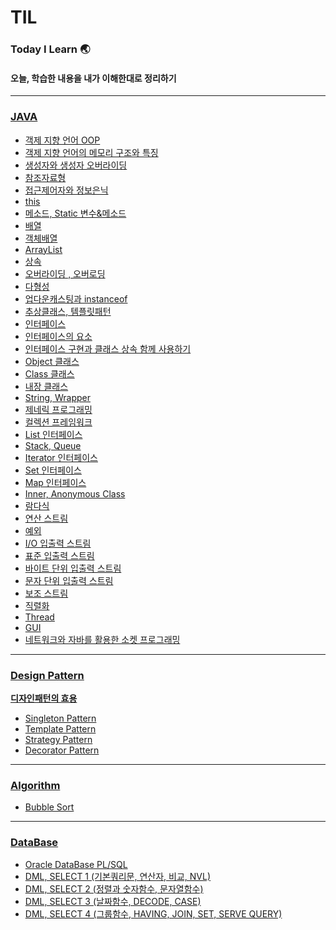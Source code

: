 # TIL
### Today I Learn 🌏
#### 오늘, 학습한 내용을 내가 이해한대로 정리하기
--------------   

### [JAVA](https://github.com/6161990/TIL/tree/main/Java/README.md)   
* [객제 지향 언어 OOP](https://github.com/6161990/TIL/blob/main/Java/Object-Oriented%20Programming(OOP).md)
* [객제 지향 언어의 메모리 구조와 특징](https://github.com/6161990/TIL/blob/main/Java/OOP%20Memory.md)
* [생성자와 생성자 오버라이딩](https://github.com/6161990/TIL/blob/main/Java/Constructor(Overroding).md)
* [참조자료형](https://github.com/6161990/TIL/blob/main/Java/Reference.md)
* [접근제어자와 정보은닉](https://github.com/6161990/TIL/blob/main/Java/Information%20Hiding.md)
* [this](https://github.com/6161990/TIL/blob/main/Java/This.md)
* [메소드, Static 변수&메소드](https://github.com/6161990/TIL/blob/main/Java/Static.md)
* [배열](https://github.com/6161990/TIL/blob/main/Java/Array.md)
* [객체배열](https://github.com/6161990/TIL/blob/main/Java/Object%20Array.md)
* [ArrayList](https://github.com/6161990/TIL/blob/main/Java/Array%20List.md)
* [상속](https://github.com/6161990/TIL/blob/main/Java/Inheritance.md)
* [오버라이딩 , 오버로딩](https://github.com/6161990/TIL/blob/main/Java/Overriding%2C%20Overroading.md)
* [다형성](https://github.com/6161990/TIL/blob/main/Java/Polymorphism.md)
* [업다운캐스팅과 instanceof](https://github.com/6161990/TIL/blob/main/Java/UpDownCasting%2C%20instanceof.md)
* [추상클래스, 템플릿패턴](https://github.com/6161990/TIL/blob/main/Java/Abstract%2C%20Template.md)
* [인터페이스](https://github.com/6161990/TIL/blob/main/Java/Interface.md)
* [인터페이스의 요소](https://github.com/6161990/TIL/blob/main/Java/Interface%20Elements.md)
* [인터페이스 구현과 클래스 상속 함께 사용하기](https://github.com/6161990/TIL/blob/main/Java/Interface%20and%20Inheritance.md)
* [Object 클래스](https://github.com/6161990/TIL/blob/main/Java/Object%20Class.md)
* [Class 클래스](https://github.com/6161990/TIL/blob/main/Java/Class.md)
* [내장 클래스](https://github.com/6161990/TIL/blob/main/Java/%EB%82%B4%EC%9E%A5%ED%81%B4%EB%9E%98%EC%8A%A4.md)
* [String, Wrapper](https://github.com/6161990/TIL/blob/main/Java/String%2C%20Wrapper%20Class.md)
* [제네릭 프로그래밍](https://github.com/6161990/TIL/blob/main/Java/Generic%20Programming.md)
* [컬렉션 프레임워크](https://github.com/6161990/TIL/blob/main/Java/Collection%20Framework.md)
* [List 인터페이스](https://github.com/6161990/TIL/blob/main/Java/List%20Interface.md)
* [Stack, Queue](https://github.com/6161990/TIL/blob/main/Java/Stack%2C%20Queue.md)
* [Iterator 인터페이스](https://github.com/6161990/TIL/blob/main/Java/List%20Interface.md)
* [Set 인터페이스](https://github.com/6161990/TIL/blob/main/Java/Set%20Interface.md)
* [Map 인터페이스](https://github.com/6161990/TIL/blob/main/Java/Map%20Interface.md)
* [Inner, Anonymous Class](https://github.com/6161990/TIL/blob/main/Java/Inner%20Class.md)
* [람다식](https://github.com/6161990/TIL/blob/main/Java/Lambda%20Expression.md)
* [연산 스트림](https://github.com/6161990/TIL/blob/main/Java/Stream.md)
* [예외](https://github.com/6161990/TIL/blob/main/Java/Exception.md)
* [I/O 입출력 스트림](https://github.com/6161990/TIL/blob/main/Java/IO%20Stream.md)
* [표준 입출력 스트림](https://github.com/6161990/TIL/blob/main/Java/Standard%20InputOutput%20Stream.md)
* [바이트 단위 입출력 스트림](https://github.com/6161990/TIL/blob/main/Java/Byte%20IO%20Stream.md)
* [문자 단위 입출력 스트림](https://github.com/6161990/TIL/blob/main/Java/String%20IO%20Stream.md)
* [보조 스트림](https://github.com/6161990/TIL/blob/main/Java/Decorator%20Stream.md)
* [직렬화](https://github.com/6161990/TIL/blob/main/Java/Serialization.md)
* [Thread](https://github.com/6161990/TIL/blob/main/Java/Thread.md)
* [GUI](https://github.com/6161990/TIL/blob/main/Java/Graphic%20User%20Interface.md)
* [네트워크와 자바를 활용한 소켓 프로그래밍](https://github.com/6161990/TIL/blob/main/Java/%EB%84%A4%ED%8A%B8%EC%9B%8C%ED%81%AC%EC%99%80%20%EC%9E%90%EB%B0%94%EB%A5%BC%20%ED%99%9C%EC%9A%A9%ED%95%9C%20Socket%20Programming.md)

--------------   

### [Design Pattern](https://github.com/6161990/TIL/tree/main/DesignPattern)  
**[디자인패턴의 효용](https://github.com/6161990/TIL/blob/main/DesignPattern/README.md)**
* [Singleton Pattern](https://github.com/6161990/TIL/blob/main/DesignPattern/Singleton%20Pattern.md)
* [Template Pattern](https://github.com/6161990/TIL/blob/main/DesignPattern/Template%20Pattern.md)
* [Strategy Pattern](https://github.com/6161990/TIL/blob/main/DesignPattern/Strategy%20Pattern.md)
* [Decorator Pattern](https://github.com/6161990/TIL/blob/main/DesignPattern/Decorator%20Pattern.md)


---

### [Algorithm](https://github.com/6161990/TIL/tree/main/Algorithm)
* [Bubble Sort](https://github.com/6161990/TIL/blob/main/Algorithm/Bubble%20Sort.md)

---

### [DataBase](https://github.com/6161990/TIL/tree/main/DataBase)   
* [Oracle DataBase PL/SQL](https://github.com/6161990/TIL/blob/main/DataBase/Oracle%20SQL%20DataBase%2011g%20PL.md)
* [DML, SELECT 1 (기본쿼리문, 연산자, 비교, NVL)](https://github.com/6161990/TIL/blob/main/DataBase/DML(Data%20Manipulation%20Language(%EB%8D%B0%EC%9D%B4%ED%84%B0%20%EC%A1%B0%EC%9E%91%EC%96%B4)).md)
* [DML, SELECT 2 (정렬과 숫자함수, 문자열함수)](https://github.com/6161990/TIL/blob/main/DataBase/DML(Data%20Manipulation%20Language(%EB%8D%B0%EC%9D%B4%ED%84%B0%20%EC%A1%B0%EC%9E%91%EC%96%B4))2.md)
* [DML, SELECT 3 (날짜함수, DECODE, CASE)](https://github.com/6161990/TIL/blob/main/DataBase/DML(Data%20Manipulation%20Language(%EB%8D%B0%EC%9D%B4%ED%84%B0%20%EC%A1%B0%EC%9E%91%EC%96%B4))%203.md)
* [DML, SELECT 4 (그룹함수, HAVING, JOIN, SET, SERVE QUERY)](https://github.com/6161990/TIL/blob/main/DataBase/DML(Data%20Manipulation%20Language(%EB%8D%B0%EC%9D%B4%ED%84%B0%20%EC%A1%B0%EC%9E%91%EC%96%B4))%204.md)
